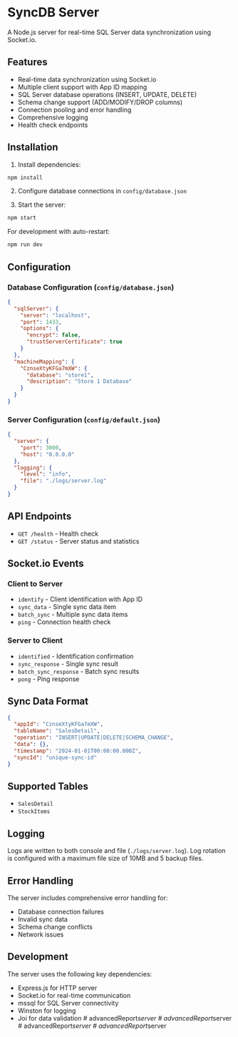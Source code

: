 # SyncDB Server

A Node.js server for real-time SQL Server data synchronization using Socket.io.

## Features

- Real-time data synchronization using Socket.io
- Multiple client support with App ID mapping
- SQL Server database operations (INSERT, UPDATE, DELETE)
- Schema change support (ADD/MODIFY/DROP columns)
- Connection pooling and error handling
- Comprehensive logging
- Health check endpoints

## Installation

1. Install dependencies:
```bash
npm install
```

2. Configure database connections in `config/database.json`

3. Start the server:
```bash
npm start
```

For development with auto-restart:
```bash
npm run dev
```

## Configuration

### Database Configuration (`config/database.json`)

```json
{
  "sqlServer": {
    "server": "localhost",
    "port": 1433,
    "options": {
      "encrypt": false,
      "trustServerCertificate": true
    }
  },
  "machineMapping": {
    "CznseXtyKFGa7mXW": {
      "database": "store1",
      "description": "Store 1 Database"
    }
  }
}
```

### Server Configuration (`config/default.json`)

```json
{
  "server": {
    "port": 3000,
    "host": "0.0.0.0"
  },
  "logging": {
    "level": "info",
    "file": "./logs/server.log"
  }
}
```

## API Endpoints

- `GET /health` - Health check
- `GET /status` - Server status and statistics

## Socket.io Events

### Client to Server

- `identify` - Client identification with App ID
- `sync_data` - Single sync data item
- `batch_sync` - Multiple sync data items
- `ping` - Connection health check

### Server to Client

- `identified` - Identification confirmation
- `sync_response` - Single sync result
- `batch_sync_response` - Batch sync results
- `pong` - Ping response

## Sync Data Format

```json
{
  "appId": "CznseXtyKFGa7mXW",
  "tableName": "SalesDetail",
  "operation": "INSERT|UPDATE|DELETE|SCHEMA_CHANGE",
  "data": {},
  "timestamp": "2024-01-01T00:00:00.000Z",
  "syncId": "unique-sync-id"
}
```

## Supported Tables

- `SalesDetail`
- `StockItems`

## Logging

Logs are written to both console and file (`./logs/server.log`). Log rotation is configured with a maximum file size of 10MB and 5 backup files.

## Error Handling

The server includes comprehensive error handling for:
- Database connection failures
- Invalid sync data
- Schema change conflicts
- Network issues

## Development

The server uses the following key dependencies:
- Express.js for HTTP server
- Socket.io for real-time communication
- mssql for SQL Server connectivity
- Winston for logging
- Joi for data validation #   a d v a n c e d R e p o r t _ s e r v e r  
 #   a d v a n c e d R e p o r t _ s e r v e r  
 #   a d v a n c e d R e p o r t _ s e r v e r  
 #   a d v a n c e d R e p o r t _ s e r v e r  
 